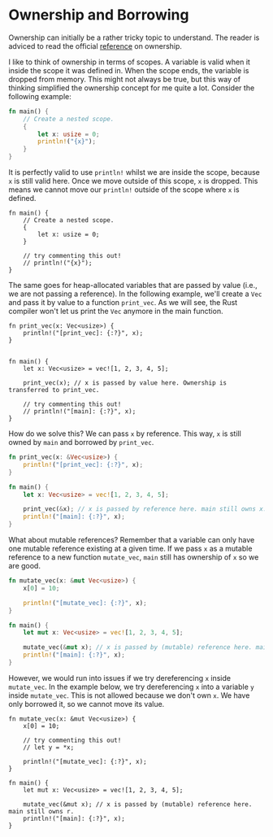 # Ownership and Borrowing
Ownership can initially be a rather tricky topic to understand. The reader is adviced to read the official [reference](https://doc.rust-lang.org/book/ch04-00-understanding-ownership.html) on ownership.

I like to think of ownership in terms of scopes. A variable is valid when it inside the scope it was defined in. When the scope ends, the variable is dropped from memory. This might not always be true, but this way of thinking simplified the ownership concept for me quite a lot. Consider the following example:

```rust
fn main() {
    // Create a nested scope.
    {
        let x: usize = 0;
        println!("{x}");
    }
}
```

It is perfectly valid to use `println!` whilst we are inside the scope, because `x` is still valid here. Once we move outside of this scope, `x` is dropped. This means we cannot move our `println!` outside of the scope where `x` is defined.

```rust,editable
fn main() {
    // Create a nested scope.
    {
        let x: usize = 0;
    }

    // try commenting this out!
    // println!("{x}");
}
```

The same goes for heap-allocated variables that are passed by value (i.e., we are not passing a reference). In the following example, we'll create a `Vec` and pass it by value to a function `print_vec`. As we will see, the Rust compiler won't let us print the `Vec` anymore in the main function.

```rust,editable
fn print_vec(x: Vec<usize>) {
    println!("[print_vec]: {:?}", x);
}


fn main() {
    let x: Vec<usize> = vec![1, 2, 3, 4, 5];

    print_vec(x); // x is passed by value here. Ownership is transferred to print_vec.

    // try commenting this out!
    // println!("[main]: {:?}", x);
}
```

How do we solve this? We can pass `x` by reference. This way, `x` is still owned by `main` and borrowed by `print_vec`.

```rust
fn print_vec(x: &Vec<usize>) {
    println!("[print_vec]: {:?}", x);
}

fn main() {
    let x: Vec<usize> = vec![1, 2, 3, 4, 5];

    print_vec(&x); // x is passed by reference here. main still owns x.
    println!("[main]: {:?}", x);
}
```

What about mutable references? Remember that a variable can only have one mutable reference existing at a given time. If we pass `x` as a mutable reference to a new function `mutate_vec`, `main` still has ownership of `x` so we are good.

```rust
fn mutate_vec(x: &mut Vec<usize>) {
    x[0] = 10;

    println!("[mutate_vec]: {:?}", x);
}

fn main() {
    let mut x: Vec<usize> = vec![1, 2, 3, 4, 5];

    mutate_vec(&mut x); // x is passed by (mutable) reference here. main still owns r.
    println!("[main]: {:?}", x);
}
```

However, we would run into issues if we try dereferencing `x` inside `mutate_vec`. In the example below, we try dereferencing `x` into a variable `y` inside `mutate_vec`. This is not allowed because we don't own `x`. We have only borrowed it, so we cannot move its value.

```rust,editable
fn mutate_vec(x: &mut Vec<usize>) {
    x[0] = 10;

    // try commenting this out!
    // let y = *x;

    println!("[mutate_vec]: {:?}", x);
}

fn main() {
    let mut x: Vec<usize> = vec![1, 2, 3, 4, 5];

    mutate_vec(&mut x); // x is passed by (mutable) reference here. main still owns r.
    println!("[main]: {:?}", x);
}
```

